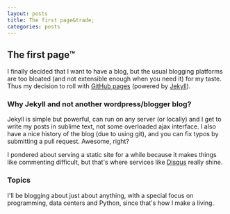 ```yaml
---
layout: posts
title: The first page&trade;
categories: posts
---
```

<h2>The first page&trade;</h2>
<p>
I finally decided that I want to have a blog, but the usual blogging platforms
are too bloated (and not extensible enough when you need it) for my taste.<br/>
Thus my decision to roll with <a href="https://help.github.com/articles/using-jekyll-with-pages">GitHub pages</a>
(powered by <a href="http://jekyllrb.com/">Jekyll</a>).<br/>
<!-- more -->
<h3>Why Jekyll and not another wordpress/blogger blog?</h3>
Jekyll is simple but powerful, can run on any server (or locally) and I get to write
my posts in sublime text, not some overloaded ajax interface.
I also have a nice history of the blog (due to using git), and you can fix typos by submitting a pull request.
Awesome, right?
</p>
<p>
I pondered about serving a static site for a while because it makes things
like commenting difficult, but that's where services like <a href="http://disqus.com">Disqus</a> really shine.
</p>
<h3>Topics</h3>
<p>
I'll be blogging about just about anything, with a special focus on programming,
data centers and Python, since that's how I make a living.
</p>

